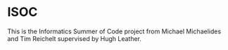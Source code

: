 # ISOC

This is the Informatics Summer of Code project from Michael Michaelides and Tim Reichelt supervised by Hugh Leather.
